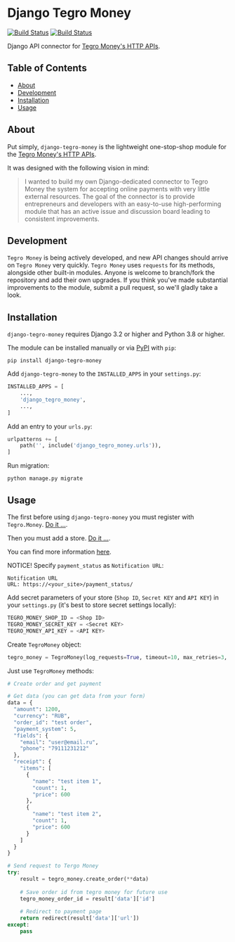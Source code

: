 # Django Tegro Money

[![Build Status](https://img.shields.io/pypi/pyversions/django-tegro-money)](https://www.python.org/downloads/)
[![Build Status](https://img.shields.io/pypi/v/django-tegro-money)](https://pypi.org/project/django-tegro-money/)

Django API connector for [Tegro Money's HTTP APIs](https://tegro.money/docs/).

## Table of Contents

- [About](#about)
- [Development](#development)
- [Installation](#installation)
- [Usage](#usage)

## About
Put simply, `django-tegro-money` is the lightweight one-stop-shop module for the [Tegro Money's HTTP APIs](https://tegro.money/docs/).

It was designed with the following vision in mind:

> I wanted to build my own Django-dedicated connector to Tegro Money the system for accepting online payments with very little external resources. The goal of the connector is to provide entrepreneurs and developers with an easy-to-use high-performing module that has an active issue and discussion board leading to consistent improvements.

## Development
`Tegro Money` is being actively developed, and new API changes should arrive on `Tegro Money` very quickly. `Tegro Money` uses `requests` for its methods, alongside other built-in modules. Anyone is welcome to branch/fork the repository and add their own upgrades. If you think you've made substantial improvements to the module, submit a pull request, so we'll gladly take a look.

## Installation
`django-tegro-money` requires Django 3.2 or higher and Python 3.8 or higher.

The module can be installed manually or via [PyPI](https://pypi.org/project/pybit/) with `pip`:
```
pip install django-tegro-money
```
Add `django-tegro-money` to the `INSTALLED_APPS` in your `settings.py`:
```python
INSTALLED_APPS = [
    ...,
    'django_tegro_money',
    ...,
]
```
Add an entry to your `urls.py`:
```python
urlpatterns += [
    path('', include('django_tegro_money.urls')),
]
```
Run migration:
```
python manage.py migrate
```

## Usage
The first before using `django-tegro-money` you must register with `Tegro.Money`. [Do it ...](https://tegro.money/my/register/).

Then you must add a store. [Do it ...](https://tegro.money/my/add-shop/).

You can find more information [here](https://tegro.money/docs/en/begin/register/).

NOTICE! Specify `payment_status` as `Notification URL`:
```
Notification URL
URL: https://<your_site>/payment_status/
```

Add secret parameters of your store (`Shop ID`, `Secret KEY` and `API KEY`) in your `settings.py` (it's best to store secret settings locally):

```python
TEGRO_MONEY_SHOP_ID = <Shop ID>
TEGRO_MONEY_SECRET_KEY = <Secret KEY>
TEGRO_MONEY_API_KEY = <API KEY>
```
Create `TegroMoney` object:
```python
tegro_money = TegroMoney(log_requests=True, timeout=10, max_retries=3, retry_delay=3)
```
Just use `TegroMoney` methods:
```python
# Create order and get payment

# Get data (you can get data from your form)
data = {
  "amount": 1200,
  "currency": "RUB",
  "order_id": "test order",
  "payment_system": 5,
  "fields": {
    "email": "user@email.ru",
    "phone": "79111231212"
  },
  "receipt": {
    "items": [
      {
        "name": "test item 1",
        "count": 1,
        "price": 600
      },
      {
        "name": "test item 2",
        "count": 1,
        "price": 600
      }
    ]
  }
}

# Send request to Tergo Money
try:
    result = tegro_money.create_order(**data)
    
    # Save order id from tegro money for future use
    tegro_money_order_id = result['data']['id']
    
    # Redirect to payment page
    return redirect(result['data']['url'])
except:
    pass
```
